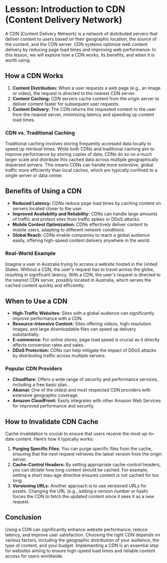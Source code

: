# Lesson: Introduction to CDN (Content Delivery Network)

A CDN (Content Delivery Network) is a network of distributed servers that deliver content to users based on their geographic location, the source of the content, and the CDN server. CDN systems optimize web content delivery by reducing page load times and improving web performance. In this lesson, we will explore how a CDN works, its benefits, and when it is worth using.

## How a CDN Works

1. **Content Distribution:** When a user requests a web page (e.g., an image or video), the request is directed to the nearest CDN server.
2. **Content Caching:** CDN servers cache content from the origin server to deliver content faster for subsequent user requests.
3. **Content Delivery:** The CDN returns the requested content to the user from the nearest server, minimizing latency and speeding up content load times.

### CDN vs. Traditional Caching

Traditional caching involves storing frequently accessed data locally to speed up retrieval times. While both CDNs and traditional caching aim to improve performance by storing copies of data, CDNs do so on a much larger scale and distribute this cached data across multiple geographically dispersed servers. This means CDNs can handle more extensive, global traffic more efficiently than local caches, which are typically confined to a single server or data center.

## Benefits of Using a CDN

- **Reduced Latency:** CDNs reduce page load times by caching content on servers located closer to the user.
- **Improved Availability and Reliability:** CDNs can handle large amounts of traffic and protect sites from traffic spikes or DDoS attacks.
- **Mobile Content Optimization:** CDNs effectively deliver content to mobile users, adapting to different network conditions.
- **Global Reach:** CDNs enable companies to reach a global audience easily, offering high-speed content delivery anywhere in the world.

### Real-World Example

Imagine a user in Australia trying to access a website hosted in the United States. Without a CDN, the user's request has to travel across the globe, resulting in significant latency. With a CDN, the user's request is directed to the nearest CDN server, possibly located in Australia, which serves the cached content quickly and efficiently.

## When to Use a CDN

- **High-Traffic Websites:** Sites with a global audience can significantly improve performance with a CDN.
- **Resource-Intensive Content:** Sites offering videos, high-resolution images, and large downloadable files can speed up delivery substantially.
- **E-commerce:** For online stores, page load speed is crucial as it directly affects conversion rates and sales.
- **DDoS Protection:** CDNs can help mitigate the impact of DDoS attacks by distributing traffic across multiple servers.

### Popular CDN Providers

- **Cloudflare:** Offers a wide range of security and performance services, including a free basic plan.
- **Akamai:** One of the oldest and most respected CDN providers with extensive geographic coverage.
- **Amazon CloudFront:** Easily integrates with other Amazon Web Services for improved performance and security.

## How to Invalidate CDN Cache

Cache invalidation is crucial to ensure that users receive the most up-to-date content. Here’s how it typically works:

1. **Purging Specific Files:** You can purge specific files from the cache, ensuring that the next request retrieves the latest version from the origin server.
2. **Cache-Control Headers:** By setting appropriate cache-control headers, you can dictate how long content should be cached. For example, setting a short max-age directive ensures content is not cached for too long.
3. **Versioning URLs:** Another approach is to use versioned URLs for assets. Changing the URL (e.g., adding a version number or hash) forces the CDN to fetch the updated content since it sees it as a new request.

## Conclusion

Using a CDN can significantly enhance website performance, reduce latency, and improve user satisfaction. Choosing the right CDN depends on various factors, including the geographic distribution of your audience, the type of content, and your budget. Implementing a CDN is an essential step for websites aiming to ensure high-speed load times and reliable content access for users worldwide.